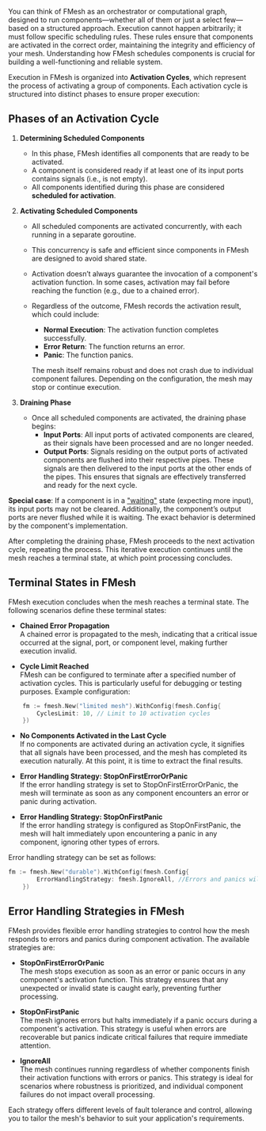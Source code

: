 You can think of FMesh as an orchestrator or computational graph, designed to run components—whether all of them or just a select few—based on a structured approach. Execution cannot happen arbitrarily; it must follow specific scheduling rules. These rules ensure that components are activated in the correct order, maintaining the integrity and efficiency of your mesh. Understanding how FMesh schedules components is crucial for building a well-functioning and reliable system.

Execution in FMesh is organized into **Activation Cycles**, which represent the process of activating a group of components. Each activation cycle is structured into distinct phases to ensure proper execution:

## Phases of an Activation Cycle

1. **Determining Scheduled Components**
    *  In this phase, FMesh identifies all components that are ready to be activated.
    *  A component is considered ready if at least one of its input ports contains signals (i.e., is not empty).
    *  All components identified during this phase are considered **scheduled for activation**.

2. **Activating Scheduled Components**
    *  All scheduled components are activated concurrently, with each running in a separate goroutine.
    *  This concurrency is safe and efficient since components in FMesh are designed to avoid shared state.
    *  Activation doesn’t always guarantee the invocation of a component's activation function. In some cases, activation may fail before reaching the function (e.g., due to a chained error).
    *  Regardless of the outcome, FMesh records the activation result, which could include:

       *  **Normal Execution**: The activation function completes successfully.
       *  **Error Return**: The function returns an error.
       *  **Panic**: The function panics.

       The mesh itself remains robust and does not crash due to individual component failures. Depending on the configuration, the mesh may stop or continue execution.

3. **Draining Phase** 
     *  Once all scheduled components are activated, the draining phase begins:
         *  **Input Ports**: All input ports of activated components are cleared, as their signals have been processed and are no longer needed.
         *  **Output Ports**: Signals residing on the output ports of activated components are flushed into their respective pipes. These signals are then delivered to the input ports at the other ends of the pipes. This ensures that signals are effectively transferred and ready for the next cycle.

**Special case**: If a component is in a ["waiting"](https://github.com/hovsep/fmesh/wiki/5.-Component#waiting-for-inputs) state (expecting more input), its input ports may not be cleared.
Additionally, the component’s output ports are never flushed while it is waiting. The exact behavior is determined by the component's implementation.

After completing the draining phase, FMesh proceeds to the next activation cycle, repeating the process. This iterative execution continues until the mesh reaches a terminal state, at which point processing concludes.


## Terminal States in FMesh

FMesh execution concludes when the mesh reaches a terminal state. The following scenarios define these terminal states:

* **Chained Error Propagation**  
A chained error is propagated to the mesh, indicating that a critical issue occurred at the signal, port, or component level, making further execution invalid.

* **Cycle Limit Reached**  
FMesh can be configured to terminate after a specified number of activation cycles. This is particularly useful for debugging or testing purposes. Example configuration:

```go
    fm := fmesh.New("limited mesh").WithConfig(fmesh.Config{
        CyclesLimit: 10, // Limit to 10 activation cycles
    })
```

* **No Components Activated in the Last Cycle**  
If no components are activated during an activation cycle, it signifies that all signals have been processed, and the mesh has completed its execution naturally. At this point, it is time to extract the final results.

* **Error Handling Strategy: StopOnFirstErrorOrPanic**  
If the error handling strategy is set to StopOnFirstErrorOrPanic, the mesh will terminate as soon as any component encounters an error or panic during activation.

* **Error Handling Strategy: StopOnFirstPanic**  
If the error handling strategy is configured as StopOnFirstPanic, the mesh will halt immediately upon encountering a panic in any component, ignoring other types of errors.


Error handling strategy can be set as follows:
```go
fm := fmesh.New("durable").WithConfig(fmesh.Config{
		ErrorHandlingStrategy: fmesh.IgnoreAll, //Errors and panics will be tolerated
	})
```

## Error Handling Strategies in FMesh

FMesh provides flexible error handling strategies to control how the mesh responds to errors and panics during component activation. The available strategies are:

* **StopOnFirstErrorOrPanic**  
The mesh stops execution as soon as an error or panic occurs in any component's activation function.
This strategy ensures that any unexpected or invalid state is caught early, preventing further processing.

* **StopOnFirstPanic**  
The mesh ignores errors but halts immediately if a panic occurs during a component's activation.
This strategy is useful when errors are recoverable but panics indicate critical failures that require immediate attention.

* **IgnoreAll**  
The mesh continues running regardless of whether components finish their activation functions with errors or panics.
This strategy is ideal for scenarios where robustness is prioritized, and individual component failures do not impact overall processing.

Each strategy offers different levels of fault tolerance and control, allowing you to tailor the mesh's behavior to suit your application's requirements.
